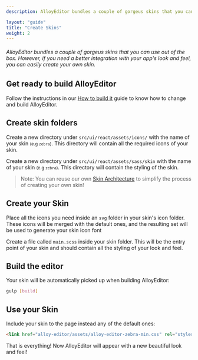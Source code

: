 ```yaml
---
description: AlloyEditor bundles a couple of gorgeus skins that you can use out of the box. However, if you need a better integration with your app's look and feel, you can easily create your own skin.

layout: "guide"
title: "Create Skins"
weight: 2
---
```


###### AlloyEditor bundles a couple of gorgeus skins that you can use out of the box. However, if you need a better integration with your app's look and feel, you can easily create your own skin.

<article id="article1">

## Get ready to build AlloyEditor

<p>Follow the instructions in our <a href="/docs/use/how_to_build_it.html">How to build it</a> guide to know how to change and build AlloyEditor.</p>

</article>

<article id="article2">

## Create skin folders

<p>Create a new directory under <code>src/ui/react/assets/icons/</code> with the name of your skin <small>(e.g <code>zebra</code>)</small>. This directory will contain all the required icons of your skin.</p>

<p>Create a new directory under <code>src/ui/react/assets/sass/skin</code> with the name of your skin <small>(e.g <code>zebra</code>)</small>. This directory will contain the styling of the skin.</p>


> Note: You can reuse our own <a href="/docs/use/skins.html">Skin Architecture</a> to simplify the process of creating your own skin!

</article>

<article id="article3">

## Create your Skin

<p>Place all the icons you need inside an <code>svg</code> folder in your skin's icon folder. These icons will be merged with the default ones, and the resulting set will be used to generate your skin icon font</p>

<p>Create a file called <code>main.scss</code> inside your skin folder. This will be the entry point of your skin and should contain all the styling of your look and feel.</p>

</article>

<article id="article4">

## Build the editor

<span class="code-header">Your skin will be automatically picked up when building AlloyEditor:</span>

```bash
gulp [build]
```

</article>

<article id="article5">

## Use your Skin

<span class="code-header">Include your skin to the page instead any of the default ones:</span>

```html
<link href="alloy-editor/assets/alloy-editor-zebra-min.css" rel="stylesheet">
```

<p>That is everything! Now AlloyEditor will appear with a new beautiful look and feel!</p>

</article>